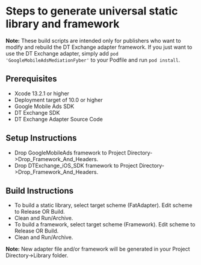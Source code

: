 # Steps to generate universal static library and framework

**Note:** These build scripts are intended only for publishers who want to
modify and rebuild the DT Exchange adapter framework. If you just want to use
the DT Exchange adapter, simply add `pod 'GoogleMobileAdsMediationFyber'` to
your Podfile and run `pod install`.

## Prerequisites
- Xcode 13.2.1 or higher
- Deployment target of 10.0 or higher
- Google Mobile Ads SDK
- DT Exchange SDK
- DT Exchange Adapter Source Code

## Setup Instructions
- Drop GoogleMobileAds framework to
Project Directory->Drop_Framework_And_Headers.
- Drop DTExchange_iOS_SDK framework to
Project Directory->Drop_Framework_And_Headers.

## Build Instructions
- To build a static library, select target scheme (FatAdapter). Edit scheme to
Release OR Build.
- Clean and Run/Archive.
- To build a framework, select target scheme (Framework). Edit scheme to
Release OR Build.
- Clean and Run/Archive.

**Note:** New adapter file and/or framework will be generated in your
Project Directory->Library folder.
